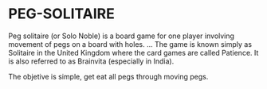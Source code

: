 # PEG-SOLITAIRE
Peg solitaire (or Solo Noble) is a board game for one player involving movement of pegs on a board with holes. ... 
The game is known simply as Solitaire in the United Kingdom where the card games are called Patience. 
It is also referred to as Brainvita (especially in India).

The objetive is simple, get eat all pegs through moving pegs.
